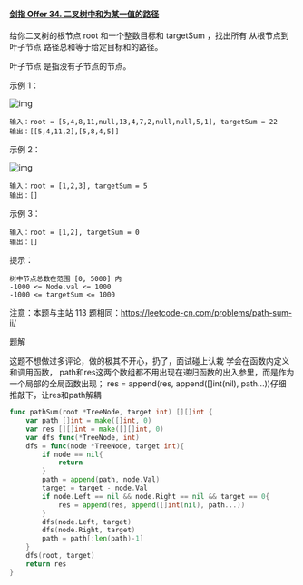 #### [剑指 Offer 34. 二叉树中和为某一值的路径](https://leetcode.cn/problems/er-cha-shu-zhong-he-wei-mou-yi-zhi-de-lu-jing-lcof/)

给你二叉树的根节点 root 和一个整数目标和 targetSum ，找出所有 从根节点到叶子节点 路径总和等于给定目标和的路径。

叶子节点 是指没有子节点的节点。

示例 1：

![img](https://assets.leetcode.com/uploads/2021/01/18/pathsumii1.jpg)

```
输入：root = [5,4,8,11,null,13,4,7,2,null,null,5,1], targetSum = 22
输出：[[5,4,11,2],[5,8,4,5]]
```

示例 2：

![img](https://assets.leetcode.com/uploads/2021/01/18/pathsum2.jpg)

```
输入：root = [1,2,3], targetSum = 5
输出：[]
```

示例 3：

```
输入：root = [1,2], targetSum = 0
输出：[]
```


提示：

```
树中节点总数在范围 [0, 5000] 内
-1000 <= Node.val <= 1000
-1000 <= targetSum <= 1000
```

注意：本题与主站 113 题相同：https://leetcode-cn.com/problems/path-sum-ii/



题解

这题不想做过多评论，做的极其不开心，扔了，面试碰上认栽
学会在函数内定义和调用函数， path和res这两个数组都不用出现在递归函数的出入参里，而是作为一个局部的全局函数出现； res = append(res, append([]int(nil), path...))仔细 推敲下，让res和path解耦

```go
func pathSum(root *TreeNode, target int) [][]int {
    var path []int = make([]int, 0)
    var res [][]int = make([][]int, 0)
    var dfs func(*TreeNode, int)
    dfs = func(node *TreeNode, target int){
        if node == nil{
            return
        }
        path = append(path, node.Val)
        target = target - node.Val
        if node.Left == nil && node.Right == nil && target == 0{
            res = append(res, append([]int(nil), path...))
        }
        dfs(node.Left, target)
        dfs(node.Right, target)
        path = path[:len(path)-1]
    }
    dfs(root, target)
    return res
}
```

